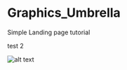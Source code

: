 # Graphics_Umbrella

Simple Landing page tutorial 

test 2

![alt text](http://url/Graghipc_Umbrella/website_template.jpg)